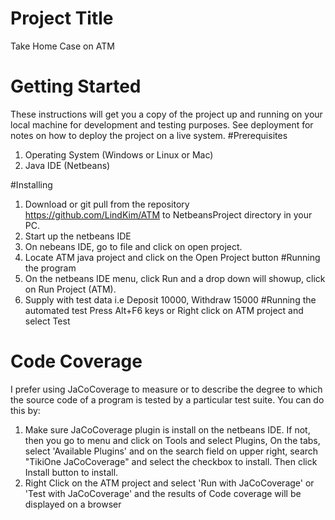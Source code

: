 # Project Title
Take Home Case on ATM
# Getting Started
These instructions will get you a copy of the project up and running on your local machine for development and testing purposes. See deployment for notes on how to deploy the project on a live system.
#Prerequisites
1. Operating System (Windows or Linux or Mac)
2. Java IDE (Netbeans)

#Installing
1. Download or git pull from the repository https://github.com/LindKim/ATM to NetbeansProject directory in your PC.
2. Start up the netbeans IDE
3. On nebeans IDE, go to file and click on open project.
4. Locate ATM java project and click on the Open Project button
#Running the program
1. On the netbeans IDE menu, click Run and a drop down will showup, click on Run Project (ATM).
2. Supply with test data i.e Deposit 10000, Withdraw 15000
#Running the automated test
Press Alt+F6 keys or Right click on ATM project and select Test

# Code Coverage
I prefer using JaCoCoverage to measure or to describe the degree to which the source code of a program is tested by a particular test suite. You can do this by:
1. Make sure JaCoCoverage plugin is install on the netbeans IDE. If not, then you go to menu and click on Tools and select Plugins, On the tabs, select 'Available Plugins' and on the search field on upper right, search "TikiOne JaCoCoverage" and select the checkbox to install. Then click Install button to install.
2. Right Click on the ATM project and select 'Run with JaCoCoverage' or 'Test with JaCoCoverage' and the results of Code coverage will be displayed on a browser
